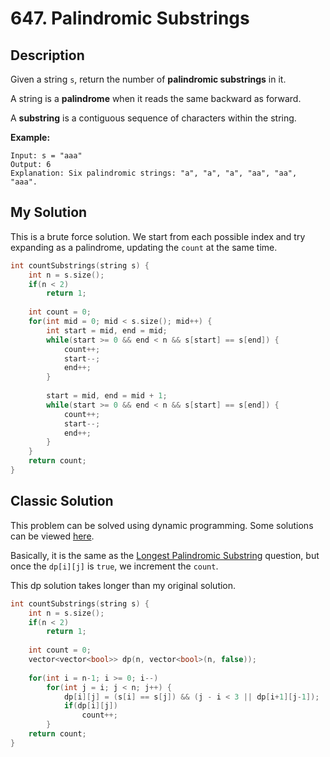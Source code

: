 # 647. Palindromic Substrings

## Description
Given a string `s`, return the number of **palindromic substrings** in it.

A string is a **palindrome** when it reads the same backward as forward.

A **substring** is a contiguous sequence of characters within the string.

**Example:**
```
Input: s = "aaa"
Output: 6
Explanation: Six palindromic strings: "a", "a", "a", "aa", "aa", "aaa".
```

## My Solution
This is a brute force solution. We start from each possible index and try expanding as a palindrome, updating the `count` at the same time.

```C++
int countSubstrings(string s) {
    int n = s.size();
    if(n < 2)
        return 1;
    
    int count = 0;
    for(int mid = 0; mid < s.size(); mid++) {
        int start = mid, end = mid;
        while(start >= 0 && end < n && s[start] == s[end]) {
            count++;
            start--;
            end++;
        }
        
        start = mid, end = mid + 1;
        while(start >= 0 && end < n && s[start] == s[end]) {
            count++;
            start--;
            end++;
        }
    }
    return count;
}
```

## Classic Solution
This problem can be solved using dynamic programming. Some solutions can be viewed [here](https://leetcode.com/problems/palindromic-substrings/discuss/475745/C%2B%2B-dp-solution%3A-recursive-greater-memoization-greater-tabulation).

Basically, it is the same as the [Longest Palindromic Substring](https://leetcode.com/problems/longest-palindromic-substring/) question, but once the `dp[i][j]` is `true`, we increment the `count`.

This dp solution takes longer than my original solution.

```C++
int countSubstrings(string s) {
    int n = s.size();
    if(n < 2)
        return 1;
    
    int count = 0;
    vector<vector<bool>> dp(n, vector<bool>(n, false));
    
    for(int i = n-1; i >= 0; i--)
        for(int j = i; j < n; j++) {
            dp[i][j] = (s[i] == s[j]) && (j - i < 3 || dp[i+1][j-1]);
            if(dp[i][j])
                count++;
        }
    return count;
}
```